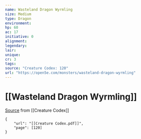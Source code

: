 ```yaml
---
name: Wasteland Dragon Wyrmling
size: Medium
type: Dragon
environment: 
hp: 60
ac: 17
initiative: 0
alignment: 
legendary: 
lair: 
unique: 
cr: 3
tags: 
source: "Creature Codex: 120"
url: "https://open5e.com/monsters/wasteland-dragon-wyrmling"
---
```

# [[Wasteland Dragon Wyrmling]]

[Source](zotero://open-pdf/library/items/NTNKJRHG?page=120) from [[Creature Codex]]

```pdf
{
	"url": "[[Creature Codex.pdf]]",
	"page": [120]
}
```

